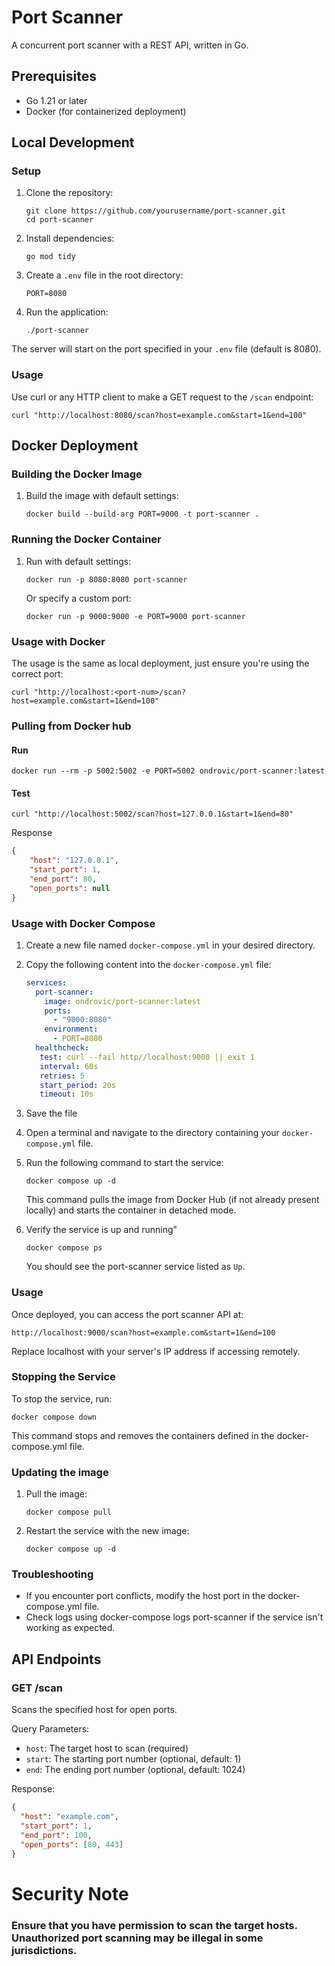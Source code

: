 # Port Scanner

A concurrent port scanner with a REST API, written in Go.

## Prerequisites

- Go 1.21 or later
- Docker (for containerized deployment)

## Local Development

### Setup

1. Clone the repository:
    ```
    git clone https://github.com/yourusername/port-scanner.git
    cd port-scanner
    ```
2. Install dependencies:
    ```
    go mod tidy
    ```
3. Create a `.env` file in the root directory:
    ```
    PORT=8080
    ```
4. Run the application:
    ```
    ./port-scanner
    ```

The server will start on the port specified in your `.env` file (default is 8080).

### Usage

Use curl or any HTTP client to make a GET request to the `/scan` endpoint:
```
curl "http://localhost:8080/scan?host=example.com&start=1&end=100"
```

## Docker Deployment

### Building the Docker Image

1. Build the image with default settings:
    ``` 
    docker build --build-arg PORT=9000 -t port-scanner .
    ```
### Running the Docker Container

1. Run with default settings:
    ```
    docker run -p 8080:8080 port-scanner
    ```
    Or specify a custom port:
    ```
    docker run -p 9000:9000 -e PORT=9000 port-scanner
    ```
### Usage with Docker

The usage is the same as local deployment, just ensure you're using the correct port:
```
curl "http://localhost:<port-num>/scan?host=example.com&start=1&end=100"
```

### Pulling from Docker hub
#### Run
```
docker run --rm -p 5002:5002 -e PORT=5002 ondrovic/port-scanner:latest
```
#### Test
```
curl "http://localhost:5002/scan?host=127.0.0.1&start=1&end=80"
```
Response
```json
{
    "host": "127.0.0.1",
    "start_port": 1,
    "end_port": 80,
    "open_ports": null
}
```

### Usage with Docker Compose
1. Create a new file named `docker-compose.yml` in your desired directory.

2. Copy the following content into the `docker-compose.yml` file:

   ```yaml
   services:
     port-scanner:
       image: ondrovic/port-scanner:latest
       ports:
         - "9000:8080"
       environment:
         - PORT=8080
     healthcheck:
      test: curl --fail http//localhost:9000 || exit 1
      interval: 60s
      retries: 5
      start_period: 20s
      timeout: 10s
    ```
3. Save the file
4. Open a terminal and navigate to the directory containing your `docker-compose.yml` file.
5. Run the following command to start the service:
    ```
    docker compose up -d
    ```
    This command pulls the image from Docker Hub (if not already present locally) and starts the container in detached mode.
6. Verify the service is up and running"
    ```
    docker compose ps
    ```
    You should see the port-scanner service listed as `Up`.

### Usage
Once deployed, you can access the port scanner API at:
```
http://localhost:9000/scan?host=example.com&start=1&end=100
```
Replace localhost with your server's IP address if accessing remotely.

### Stopping the Service
To stop the service, run:
```
docker compose down
```
This command stops and removes the containers defined in the docker-compose.yml file.

### Updating the image
1. Pull the image:
    ```
    docker compose pull
    ```
2. Restart the service with the new image:
    ```
    docker compose up -d
    ```
### Troubleshooting
* If you encounter port conflicts, modify the host port in the docker-compose.yml file.
* Check logs using docker-compose logs port-scanner if the service isn't working as expected.
## API Endpoints

### GET /scan

Scans the specified host for open ports.

Query Parameters:
- `host`: The target host to scan (required)
- `start`: The starting port number (optional, default: 1)
- `end`: The ending port number (optional, default: 1024)

Response:
```json
{
  "host": "example.com",
  "start_port": 1,
  "end_port": 100,
  "open_ports": [80, 443]
}
```

# Security Note
### Ensure that you have permission to scan the target hosts. Unauthorized port scanning may be illegal in some jurisdictions.